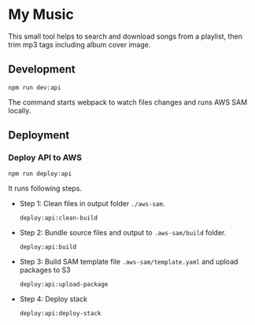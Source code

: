 # My Music

This small tool helps to search and download songs from a playlist, then trim mp3 tags including album cover image.

## Development
```
npm run dev:api
```

The command starts webpack to watch files changes and runs AWS SAM locally.

## Deployment

### Deploy API to AWS

```
npm run deploy:api
```

It runs following steps.

* Step 1: Clean files in output folder `./aws-sam`.

   `deploy:api:clean-build`

* Step 2: Bundle source files and output to `.aws-sam/build` folder.

   `deploy:api:build`
   
* Step 3: Build SAM template file `.aws-sam/template.yaml` and upload packages to S3

   `deploy:api:upload-package`

* Step 4: Deploy stack

   `deploy:api:deploy-stack`
